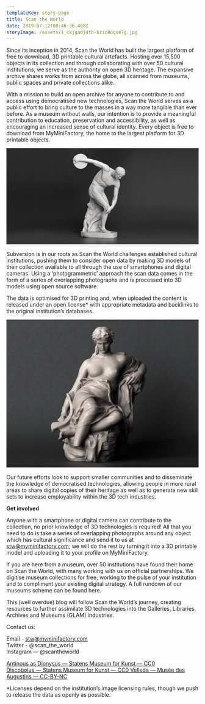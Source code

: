 ```yaml
---
templateKey: story-page
title: Scan the World
date: 2019-07-12T08:46:36.408Z
storyImage: /assets/1_ckjgadj4th-krio8oqne7g.jpg
---
```

Since its inception in 2014, Scan the World has built the largest platform of free to download, 3D printable cultural artefacts. Hosting over 15,500 objects in its collection and through collaborating with over 50 cultural institutions, we serve as the authority on open 3D heritage. The expansive archive shares works from across the globe, all scanned from museums, public spaces and private collections alike.

With a mission to build an open archive for anyone to contribute to and access using democratised new technologies, Scan the World serves as a public effort to bring culture to the masses in a way more tangible than ever before. As a museum without walls, our intention is to provide a meaningful contribution to education, preservation and accessibility, as well as encouraging an increased sense of cultural identity. Every object is free to download from MyMiniFactory, the home to the largest platform for 3D printable objects.



![](/assets/1_ckjgadj4th-krio8oqne7g.jpg)

Subversion is in our roots as Scan the World challenges established cultural institutions, pushing them to consider open data by making 3D models of their collection available to all through the use of smartphones and digital cameras. Using a ‘photogrammetric’ approach the scan data comes in the form of a series of overlapping photographs and is processed into 3D models using open source software.

The data is optimised for 3D printing and, when uploaded the content is released under an open license* with appropriate metadata and backlinks to the original institution’s databases.



![](/assets/1_badgvqt-rean6otohturaw.jpg)

Our future efforts look to support smaller communities and to disseminate the knowledge of democratised technologies, allowing people in more rural areas to share digital copies of their heritage as well as to generate new skill sets to increase employability within the 3D tech industries.

**Get involved**

Anyone with a smartphone or digital camera can contribute to the collection, no prior knowledge of 3D technologies is required! All that you need to do is take a series of overlapping photographs around any object which has cultural significance and send it to us at stw@myminifactory.com; we will do the rest by turning it into a 3D printable model and uploading it to your profile on MyMiniFactory.

If you are here from a museum, over 50 institutions have found their home on Scan the World, with many working with us on official partnerships. We digitise museum collections for free, working to the pulse of your institution and to compliment your existing digital strategy. A full rundown of our museums scheme can be found here.

This (well overdue) blog will follow Scan the World’s journey, creating resources to further assimilate 3D technologies into the Galleries, Libraries, Archives and Museums (GLAM) industries.

Contact us:

Email - stw@myminifactory.com
\
Twitter - @scan_the_world
\
Instagram — @scantheworld

[Antinous as Dionysus — Statens Museum for Kunst — CC0
](https://www.myminifactory.com/object/3d-print-bust-of-antinous-as-dionysus-50345)\
[Discobolus — Statens Museum for Kunst — CC0
](https://www.myminifactory.com/object/3d-print-discobolus-the-discus-thrower-25156)[Velleda — Musée des Augustins — CC-BY-NC
](https://www.myminifactory.com/object/3d-print-velleda-73195)



\*Licenses depend on the institution’s image licensing rules, though we push to release the data as openly as possible.

